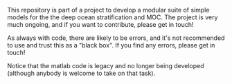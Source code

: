 This repository is part of a project to develop a modular suite of simple models for the the deep ocean stratification and MOC. The project is very much ongoing, and if you want to contribute, please get in touch!

As always with code, there are likely to be errors, and it's not recommended to use and trust this as a "black box". If you find any errors, please get in touch!

Notice that the matlab code is legacy and no longer being developed (although anybody is welcome to take on that task).
